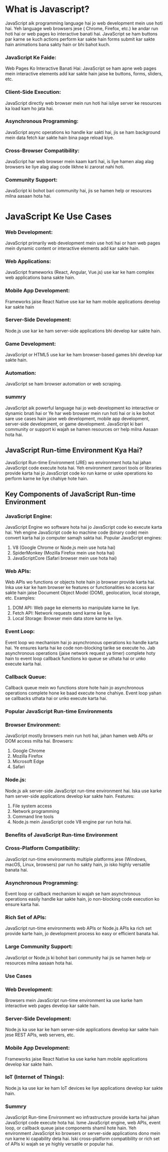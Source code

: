 # What is Javascript?

JavaScript aik programming language hai jo web development mein use hoti hai. Yeh language web browsers jese
( Chrome, Firefox, etc.) ke andar run hoti hai or web pages ko interactive banati hai. 
JavaScript se ham buttons par karne se kuch actions perform kar sakte hain forms submit kar sakte hain
animations bana sakty hain or bhi bahot kuch.

### JavaScript Ke Faide:
Web Pages Ko Interactive Banati Hai:
JavaScript se ham apne web pages mein interactive elements add kar sakte hain jaise ke buttons, forms, sliders, etc.

### Client-Side Execution:
JavaScript directly web browser mein run hoti hai isliye server ke resources ka load kam ho jata hai.

### Asynchronous Programming:
JavaScript async operations ko handle kar sakti hai, jis se ham background mein data fetch kar sakte hain 
bina page reload kiye.

### Cross-Browser Compatibility:
JavaScript har web browser mein kaam karti hai, is liye hamen alag alag browsers ke liye alag alag code 
likhne ki zarorat nahi hoti.

### Community Support:
JavaScript ki bohot bari community hai, jis se hamen help or resources milna aasaan hota hai.


# JavaScript Ke Use Cases
### Web Development:
JavaScript primarily web development mein use hoti hai or ham web pages mein dynamic content or 
interactive elements add kar sakte hain.

### Web Applications:
JavaScript frameworks (React, Angular, Vue.js) use kar ke ham complex web applications bana sakte hain.

### Mobile App Development:
Frameworks jaise React Native use kar ke ham mobile applications develop kar sakte hain

### Server-Side Development:
Node.js use kar ke ham server-side applications bhi develop kar sakte hain.

### Game Development:
JavaScript or HTML5 use kar ke ham browser-based games bhi develop kar sakte hain.

### Automation:
JavaScript se ham browser automation or web scraping.

### summry
JavaScript aik powerful language hai jo web development ko interactive or dynamic bnati hai or Ye har web browser mein run hoti hai or is ke bohot sare use cases hain jaise web development, mobile app development, server-side development, or game development. JavaScript ki bari community or support ki wajah se hamen resources orr help milna Aasaan hota hai.














## JavaScript Run-time Environment Kya Hai?
JavaScript Run-time Environment (JRE) wo environment hota hai jahan JavaScript code execute hota hai. Yeh environment zaroori tools or libraries provide karta hai jo JavaScript code ko run karne or uske operations ko perform karne ke liye chahiye hote hain.


## Key Components of JavaScript Run-time Environment
### JavaScript Engine:
JavaScript Engine wo software hota hai jo JavaScript code ko execute karta hai. Yeh engine JavaScript code ko machine code (binary code) mein convert karta hai jo computer samajh sakta hai.
Popular JavaScript engines:
1. V8 (Google Chrome or Node.js mein use hota hai)
2. SpiderMonkey (Mozilla Firefox mein use hota hai)
3. JavaScriptCore (Safari browser mein use hota hai)

### Web APIs:
Web APIs wo functions or objects hote hain jo browser provide karta hai. Inka use kar ke ham browser ke features or functionalities ko access kar sakte hain jaise Document Object Model (DOM), geolocation, local storage, etc.
Examples:
1. DOM API: Web page ke elements ko manipulate karne ke liye.
2. Fetch API: Network requests send karne ke liye.
3. Local Storage: Browser mein data store karne ke liye.

### Event Loop:
Event loop wo mechanism hai jo asynchronous operations ko handle karta hai. Ye ensures karta hai ke code non-blocking tarike se execute ho. Jab asynchronous operations (jaise network request ya timer) complete hoty hain to event loop callback functions ko queue se uthata hai or unko execute karta hai.

### Callback Queue:
Callback queue mein wo functions store hote hain jo asynchronous operations complete hone ke baad execute hone chahiye. Event loop yahan se callbacks uthata hai or unko execute karta hai.

### Popular JavaScript Run-time Environments
### Browser Environment:
JavaScript mostly browsers mein run hoti hai, jahan hamen web APIs or DOM access milta hai.
Browsers:
1. Google Chrome
2. Mozilla Firefox
3. Microsoft Edge
4. Safari


### Node.js:
Node.js aik server-side JavaScript run-time environment hai. Iska use karke ham server-side applications develop kar sakte hain.
Features:
1. File system access
2. Network programming
3. Command line tools
4. Node.js mein JavaScript code V8 engine par run hota hai.

### Benefits of JavaScript Run-time Environment
### Cross-Platform Compatibility:
JavaScript run-time environments multiple platforms jese (Windows, macOS, Linux, browsers) par run ho sakty hain, jo isko highly versatile banata hai.

### Asynchronous Programming:
Event loop or callback mechanism ki wajah se ham asynchronous operations easily handle kar sakte hain, jo non-blocking code execution ko ensure karta hai.

### Rich Set of APIs:
JavaScript run-time environments web APIs or Node.js APIs ka rich set provide karte hain, jo development process ko easy or efficient banata hai.

### Large Community Support:
JavaScript or Node.js ki bohot bari community hai jis se hamen help or resources milna aasaan hota hai.


### Use Cases
### Web Development:
Browsers mein JavaScript run-time environment ka use karke ham interactive web pages develop kar sakte hain.

### Server-Side Development:
Node.js ka use kar ke ham server-side applications develop kar sakte hain jese REST APIs, web servers, etc.

### Mobile App Development:
Frameworks jaise React Native ka use karke ham mobile applications develop kar sakte hain.

### IoT (Internet of Things):
Node.js ka use kar ke ham IoT devices ke liye applications develop kar sakte hain.

### Summry
JavaScript Run-time Environment wo infrastructure provide karta hai jahan JavaScript code execute hota hai. Isme JavaScript engine, web APIs, event loop, or callback queue jaise components shamil hote hain. Yeh environment JavaScript ko browsers or server-side applications dono mein run karne ki capability deta hai. Iski cross-platform compatibility or rich set of APIs ki wajah se ye highly versatile or popular hai.




































